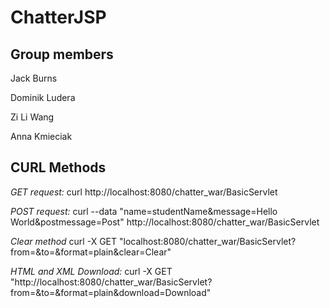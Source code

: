 # ChatterJSP
## Group members
Jack Burns

Dominik Ludera

Zi Li Wang

Anna Kmieciak

## **CURL Methods**
*GET request:* curl  http://localhost:8080/chatter_war/BasicServlet

*POST request:* curl --data "name=studentName&message=Hello World&postmessage=Post" http://localhost:8080/chatter_war/BasicServlet

*Clear method* curl -X GET "localhost:8080/chatter_war/BasicServlet?from=&to=&format=plain&clear=Clear"

*HTML and XML Download:* curl -X GET "http://localhost:8080/chatter_war/BasicServlet?from=&to=&format=plain&download=Download"


